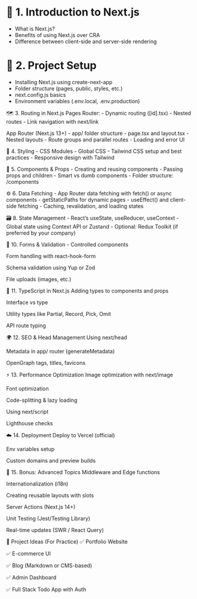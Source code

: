 # 🧩 1. Introduction to Next.js
- What is Next.js?
- Benefits of using Next.js over CRA
- Difference between client-side and server-side rendering

# 📁 2. Project Setup
- Installing Next.js using create-next-app
- Folder structure (pages, public, styles, etc.)
- next.config.js basics
- Environment variables (.env.local, .env.production)

🗺️ 3. Routing in Next.js
Pages Router:
    - Dynamic routing ([id].tsx)
    - Nested routes
    - Link navigation with next/link

App Router (Next.js 13+)
    - app/ folder structure
    - page.tsx and layout.tsx
    - Nested layouts
    - Route groups and parallel routes
    - Loading and error UI

🎨 4. Styling
    - CSS Modules
    - Global CSS
    - Tailwind CSS setup and best practices
    - Responsive design with Tailwind

🧠 5. Components & Props
    - Creating and reusing components
    - Passing props and children
    - Smart vs dumb components
    - Folder structure: /components

⚙️ 6. Data Fetching
    - App Router data fetching with fetch() or async components
    - getStaticPaths for dynamic pages
    - useEffect() and client-side fetching
    - Caching, revalidation, and loading states

🗃️ 8. State Management
    - React’s useState, useReducer, useContext
    - Global state using Context API or Zustand
    - Optional: Redux Toolkit (if preferred by your company)

🧪 10. Forms & Validation
    - Controlled components

Form handling with react-hook-form

Schema validation using Yup or Zod

File uploads (images, etc.)

🧵 11. TypeScript in Next.js
Adding types to components and props

Interface vs type

Utility types like Partial, Record, Pick, Omit

API route typing

🌍 12. SEO & Head Management
Using next/head

Metadata in app/ router (generateMetadata)

OpenGraph tags, titles, favicons

⚡ 13. Performance Optimization
Image optimization with next/image

Font optimization

Code-splitting & lazy loading

Using next/script

Lighthouse checks

☁️ 14. Deployment
Deploy to Vercel (official)

Env variables setup

Custom domains and preview builds

🔄 15. Bonus: Advanced Topics
Middleware and Edge functions

Internationalization (i18n)

Creating reusable layouts with slots

Server Actions (Next.js 14+)

Unit Testing (Jest/Testing Library)

Real-time updates (SWR / React Query)

🧩 Project Ideas (For Practice)
✅ Portfolio Website

✅ E-commerce UI

✅ Blog (Markdown or CMS-based)

✅ Admin Dashboard

✅ Full Stack Todo App with Auth

